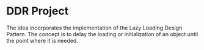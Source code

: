 # DDR Project

The idea incorporates the implementation of the Lazy Loading Design Pattern. The concept is to delay the loading or initialization of an object until the point where it is needed.